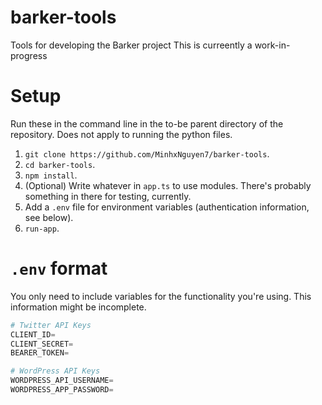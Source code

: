# barker-tools
Tools for developing the Barker project
This is curreently a work-in-progress


# Setup
Run these in the command line in the to-be parent directory of the repository. Does not apply to running the python files. 

1) `git clone https://github.com/MinhxNguyen7/barker-tools`.
2) `cd barker-tools`.
3) `npm install`.
4) (Optional) Write whatever in `app.ts` to use modules. There's probably something in there for testing, currently.
5) Add a `.env` file for environment variables (authentication information, see below).
6) `run-app`.

# `.env` format
You only need to include variables for the functionality you're using. This information might be incomplete.

[comment]: <> (marked python for syntax highlighting)
```python 
# Twitter API Keys
CLIENT_ID=
CLIENT_SECRET=
BEARER_TOKEN=

# WordPress API Keys
WORDPRESS_API_USERNAME=
WORDPRESS_APP_PASSWORD=
```
